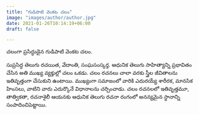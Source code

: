 ```yaml
---
title: "గుడిపాటి వెంకట చలం"
image: "images/author/author.jpg"
date: 2021-01-26T10:14:19+06:00
draft: false

---
```

చలంగా ప్రసిద్ధుడైన గుడిపాటి వెంకట చలం.

సుప్రసిద్ధ తెలుగు రచయిత, వేదాంతి, సంఘసంస్కర్త. ఆధునిక తెలుగు సాహిత్యాన్ని ప్రభావితం చేసిన అతి ముఖ్య వ్యక్తుల్లో చలం ఒకడు. చలం రచనలు చాలా వరకు స్త్రీల జీవితాలను ఇతివృత్తంగా చేసుకుని ఉంటాయి. ముఖ్యంగా సమాజంలో వారికి ఎదురయ్యే శారీరక, మానసిక హింసలు, వాటిని వారు ఎదుర్కొనే విధానాలను చర్చించాడు. చలం రచనలలో ఇతివృత్తమూ, తాత్వికతా, రచనాశైలీ ఆయనకు ఆధునిక తెలుగు రచనా రంగంలో అనన్యమైన స్థానాన్ని సంపాదించిపెట్టాయి.
